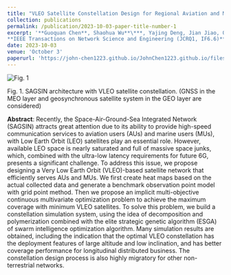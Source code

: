 ```yaml
---
title: "VLEO Satellite Constellation Design for Regional Aviation and Marine Coverage"
collection: publications
permalink: /publication/2023-10-03-paper-title-number-1
excerpt: '**Guoquan Chen**, Shaohua Wu**\***, Yajing Deng, Jian Jiao, Qinyu Zhang. (**\*** indicates corresponding author)<br>
**IEEE Transactions on Network Science and Engineering (JCRQ1, IF6.6)**'
date: 2023-10-03
venue: 'October 3'
paperurl: 'https://john-chen1223.github.io/JohnChen1223.github.io/files/paper1.pdf'
---
```


![Fig. 1](https://john-chen1223.github.io/JohnChen1223.github.io/images/1stFig1.png)

Fig. 1. SAGSIN architecture with VLEO satellite constellation. (GNSS in the MEO layer and geosynchronous satellite system in the GEO layer are considered)


**Abstract**: Recently, the Space-Air-Ground-Sea Integrated Network (SAGSIN) attracts great attention due to its ability to provide high-speed communication services to aviation users (AUs) and marine users (MUs), with Low Earth Orbit (LEO) satellites play an essential role. However, available LEO space is nearly saturated and full of massive space junks, which, combined with the ultra-low latency requirements for future 6G, presents a significant challenge. To address this issue, we propose designing a Very Low Earth Orbit (VLEO)-based satellite network that efficiently serves AUs and MUs. We first create heat maps based on the actual collected data and generate a benchmark observation point model with grid point method. Then we propose an implicit multi-objective continuous multivariate optimization problem to achieve the maximum coverage with minimum VLEO satellites. To solve this problem, we build a constellation simulation system, using the idea of decomposition and polymerization combined with the elite strategic genetic algorithm (ESGA) of swarm intelligence optimization algorithm. Many simulation results are obtained, including the indication that the optimal VLEO constellation has the deployment features of large altitude and low inclination, and has better coverage performance for longitudinal distributed business. The constellation design process is also highly migratory for other non-terrestrial networks.
